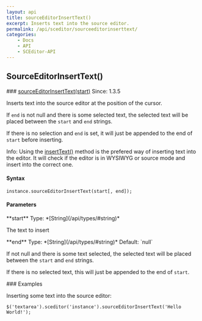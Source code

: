 ```yaml
---
layout: api
title: sourceEditorInsertText()
excerpt: Inserts text into the source editor.
permalink: /api/sceditor/sourceeditorinserttext/
categories:
    - Docs
    - API
    - SCEditor-API
---
```

## SourceEditorInsertText()

<article class="api method" markdown="1">
### <a id="sourceEditorInsertText" href="#sourceEditorInsertText">sourceEditorInsertText(start)</a> <span class="since">Since: 1.3.5</span>

Inserts text into the source editor at the position of the cursor.

If `end` is not null and there is some selected text, the selected text will be placed between the `start` and `end` strings.

If there is no selection and `end` is set, it will just be appended to the end of `start` before inserting.

<span class="label label-info">Info:</span> Using the [insertText()](/api/sceditor/val/) method is the prefered way of inserting text into the editor. It will check if the editor is in WYSIWYG or source mode and insert into the correct one.


#### Syntax

    instance.sourceEditorInsertText(start[, end]);

#### Parameters

<div class="parameters">
<div class="parameter" markdown="1">
**start**  
Type: *[String](/api/types/#string)*

The text to insert
</div>

<div class="parameter" markdown="1">
**end**  
Type: *[String](/api/types/#string)*  
Default: `null`

If not null and there is some text selected, the selected text will be placed between the `start` and `end` strings.

If there is no selected text, this will just be appended to the end of `start`.
</div>
</div>

<article class="api examples" markdown="1">
### Examples

Inserting some text into the source editor:

	$('textarea').sceditor('instance').sourceEditorInsertText('Hello World!');

</article>
</article>

